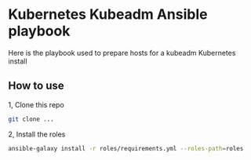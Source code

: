 # Kubernetes Kubeadm Ansible playbook

Here is the playbook used to prepare hosts for a kubeadm Kubernetes install

## How to use
1, Clone this repo  
```bash
git clone ...
```

2, Install the roles
```bash
ansible-galaxy install -r roles/requirements.yml --roles-path=roles
```
